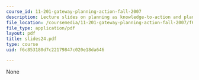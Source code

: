 ```yaml
---
course_id: 11-201-gateway-planning-action-fall-2007
description: Lecture slides on planning as knowledge-to-action and planning models.
file_location: /coursemedia/11-201-gateway-planning-action-fall-2007/f6c853180d7c22179847c020e18da646_slides24.pdf
file_type: application/pdf
layout: pdf
title: slides24.pdf
type: course
uid: f6c853180d7c22179847c020e18da646

---
```

None